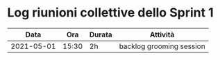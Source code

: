 # Log riunioni collettive dello Sprint 1

| Data | Ora | Durata | Attività |
|------|-----|--------|----------|
| 2021-05-01 | 15:30 | 2h | backlog grooming session |
